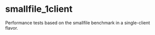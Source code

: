 smallfile_1client
=================

Performance tests based on the smallfile benchmark in a single-client flavor. 

